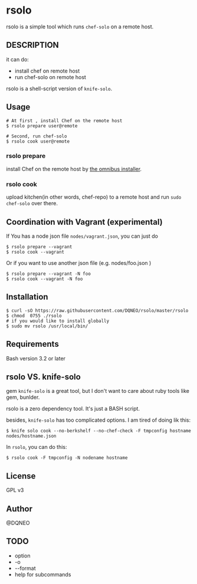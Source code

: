 # rsolo

rsolo is a simple tool which runs `chef-solo` on a remote host.

## DESCRIPTION

it can do:

* install chef on remote host
* run chef-solo on remote host

rsolo is a shell-script version of `knife-solo`.

## Usage

```
# At first , install Chef on the remote host
$ rsolo prepare user@remote

# Second, run chef-solo
$ rsolo cook user@remote
```

### rsolo prepare

install Chef on the remote host by [the omnibus installer](https://docs.getchef.com/install_omnibus.html).

### rsolo cook

upload kitchen(in other words, chef-repo) to a remote host and run `sudo chef-solo` over there.

## Coordination with Vagrant (experimental)

If You has a node json file `nodes/vagrant.json`, you can just do

```
$ rsolo prepare --vagrant
$ rsolo cook --vagrant
```

Or if you want to use another json file (e.g. nodes/foo.json )

```
$ rsolo prepare --vagrant -N foo
$ rsolo cook --vagrant -N foo
```

## Installation

```shell
$ curl -sO https://raw.githubusercontent.com/DQNEO/rsolo/master/rsolo
$ chmod  0755 ./rsolo
# if you would like to install globally
$ sudo mv rsolo /usr/local/bin/
```


## Requirements

Bash version 3.2 or later

## rsolo VS. knife-solo

gem `knife-solo` is a great tool, but I don't want to care about ruby tools like gem, bunlder.

rsolo is a zero dependency tool. It's just a BASH script.

besides, `knife-solo` has too complicated options.
I am tired of doing lik this:

```shell
$ knife solo cook --no-berkshelf --no-chef-check -F tmpconfig hostname nodes/hostname.json
```

In `rsolo`, you can do this:

```shell
$ rsolo cook -F tmpconfig -N nodename hostname
```

## License

GPL v3

## Author

@DQNEO

## TODO

* option
 * -o
 * --format
* help for subcommands

